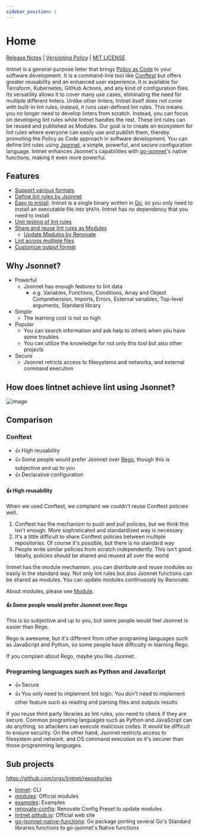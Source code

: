 ```yaml
---
sidebar_position: 1
---
```


# Home

[Release Notes](https://github.com/lintnet/lintnet/releases) | [Versioning Policy](https://github.com/suzuki-shunsuke/versioning-policy) | [MIT LICENSE](https://github.com/lintnet/lintnet/blob/main/LICENSE)

lintnet is a general-purpose linter that brings [Policy as Code](https://developer.hashicorp.com/sentinel/docs/concepts/policy-as-code) to your software development.
It is a command-line tool like [Conftest](https://www.conftest.dev/) but offers greater reusability and an enhanced user experience. 
It is available for Terraform, Kubernetes, GitHub Actions, and any kind of configuration files.
Its versatility allows it to cover many use cases, eliminating the need for multiple different linters.
Unlike other linters, lintnet itself does not come with built-in lint rules; instead, it runs user-defined lint rules.
This means you no longer need to develop linters from scratch.
Instead, you can focus on developing lint rules while lintnet handles the rest.
These lint rules can be reused and published as Modules.
Our goal is to create an ecosystem for lint rules where everyone can easily use and publish them, thereby promoting the Policy as Code approach in software development.
You can define lint rules using [Jsonnet](https://jsonnet.org/), a simple, powerful, and secure configuration language.
lintnet enhances Jsonnet's capabilities with [go-jsonnet](https://github.com/google/go-jsonnet)'s native functions, making it even more powerful.

## Features

- [Support various formats](supported-data-format.md)
- [Define lint rules by Jsonnet](#why-jsonnet)
- [Easy to install](install.md). lintnet is a single binary written in [Go](https://go.dev/), so you only need to install an executable file into `$PATH`. lintnet has no dependency that you need to install
- [Unit testing of lint rules](test-rule.md)
- [Share and reuse lint rules as Modules](module.md)
  - [Update Modules by Renovate](module.md#update-modules-by-renovate)
- [Lint across multiple files](guides/lint-across-files.md)
- [Customize output format](guides/customize-output.md)

## Why Jsonnet?

- Powerful
  - Jsonnet has enough features to lint data
    - e.g. Variables, Functions, Conditions, Array and Object Comprehension, Imports, Errors, External variables, Top-level arguments, Standard library
- Simple
  - The learning cost is not so high
- Popular
  - You can search information and ask help to others when you have some troubles
  - You can utilize the knowledge for not only this tool but also other projects
- Secure
  - Jsonnet retricts access to filesystems and networks, and external command execution

## How does lintnet achieve lint using Jsonnet?

![image](https://github.com/lintnet/lintnet/assets/13323303/d53e3739-c6ae-4d52-86f3-2caa38812251)

## Comparison

### Conftest

- 👍 High reusability
- 👍 Some people would prefer Jsonnet over [Rego](https://www.openpolicyagent.org/docs/latest/policy-language/), though this is subjective and up to you
- 👍 Declarative configuration

#### 👍 High reusability

When we used Conftest, we complaint we couldn't reuse Conftest policies well.

1. Conftest has the mechanism to push and pull policies, but we think this isn't enough. More sophisticated and standardized way is necessary
1. It's a little difficult to share Conftest policies between multiple repositories.
Of course it's possible, but there is no standard way
1. People write similar policies from scratch independently.
This isn't good. Ideally, policies should be shared and reused all over the world

lintnet has the module mechanism. you can distribute and reuse modules so easily in the standard way.
Not only lint rules but also Jsonnet functions can be shared as modules.
You can update modules continuously by Renovate.

About modules, please see [Module](module.md).

#### 👍 Some people would prefer Jsonnet over Rego

This is so subjective and up to you, but some people would feel Jsonnet is easier than Rego.

Rego is awesome, but it's different from other programing languages such as JavaScript and Python, so some people have difficulty in learning Rego.

If you complain about Rego, maybe you like Jsonnet.

### Programing languages such as Python and JavaScript

- 👍 Secure
- 👍 You only need to implement lint logic. You don't need to implement other feature such as reading and parsing files and outputs results

If you reuse third party libraries as lint rules, you need to check if they are secure.
Common programing languages such as Python and JavaScript can do anything, so attackers can execute malicious codes. It would be difficult to ensure security.
On the other hand, Jsonnet restricts access to filesystem and network, and OS command execution so it's securer than those programming languages.

## Sub projects

https://github.com/orgs/lintnet/repositories

- [lintnet](https://github.com/lintnet/lintnet): CLI
- [modules](https://github.com/lintnet-modules): Official modules
- [examples](https://github.com/lintnet/examples): Examples
- [renovate-config](https://github.com/lintnet/renovate-config): Renovate Config Preset to update modules
- [lintnet.github.io](https://github.com/lintnet/lintnet.github.io): Official web site
- [go-jsonnet-native-functions](https://github.com/lintnet/go-jsonnet-native-functions): Go package porting several Go's Standard libraries functions to go-jsonnet's Native functions
